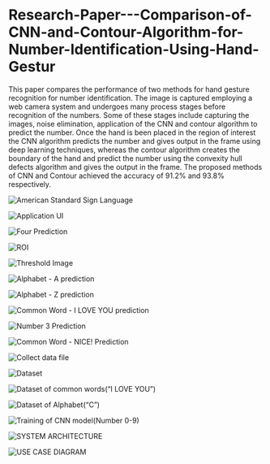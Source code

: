 
# Research-Paper---Comparison-of-CNN-and-Contour-Algorithm-for-Number-Identification-Using-Hand-Gestur

This paper compares the performance of two methods
for hand gesture recognition for number identification. The image
is captured employing a web camera system and undergoes many
process stages before recognition of the numbers. Some of these
stages include capturing the images, noise elimination, application
of the CNN and contour algorithm to predict the number. Once the
hand is been placed in the region of interest the CNN algorithm
predicts the number and gives output in the frame using deep
learning techniques, whereas the contour algorithm creates the
boundary of the hand and predict the number using the convexity
hull defects algorithm and gives the output in the frame. The
proposed methods of CNN and Contour achieved the accuracy of
91.2% and 93.8% respectively.

![American Standard Sign Language](https://user-images.githubusercontent.com/68731278/116370371-f4d93a80-a827-11eb-851b-a34ee9b8bd81.jpg)


![Application UI](https://user-images.githubusercontent.com/68731278/116370951-8a74ca00-a828-11eb-945f-c97c4c80d330.png)


![Four Prediction](https://user-images.githubusercontent.com/68731278/116371238-d7f13700-a828-11eb-9eb7-c27b4f60a16b.png)


![ROI](https://user-images.githubusercontent.com/68731278/116371326-eccdca80-a828-11eb-92e8-4a6fe857fe31.png)


![Threshold Image](https://user-images.githubusercontent.com/68731278/116371432-0838d580-a829-11eb-822d-f52754ecfff7.png)


![Alphabet - A prediction](https://user-images.githubusercontent.com/68731278/116371794-6ebdf380-a829-11eb-9e53-f14c1c01a4fd.png)


![Alphabet - Z prediction](https://user-images.githubusercontent.com/68731278/116371876-82695a00-a829-11eb-83b9-d0502043510e.png)


![Common Word  - I LOVE YOU prediction](https://user-images.githubusercontent.com/68731278/116372031-a62ca000-a829-11eb-8b58-a54f1961218d.png)


![Number 3 Prediction](https://user-images.githubusercontent.com/68731278/116373544-11c33d00-a82b-11eb-9625-b68f69524b70.png)


![Common Word - NICE! Prediction](https://user-images.githubusercontent.com/68731278/116373764-46cf8f80-a82b-11eb-9b79-b0e2c696c640.png)



![Collect data file](https://user-images.githubusercontent.com/68731278/116372644-4256a700-a82a-11eb-8280-ab3c71a4c0b4.png)



![Dataset](https://user-images.githubusercontent.com/68731278/116372132-bf355100-a829-11eb-9130-731e51bd1aa8.png)


![Dataset of common words(“I LOVE YOU”) ](https://user-images.githubusercontent.com/68731278/116372999-92ce0480-a82a-11eb-8d8d-56886121a4b0.jpg)

![Dataset of Alphabet(“C”)](https://user-images.githubusercontent.com/68731278/116373360-e0e30800-a82a-11eb-97e0-9b784943a0bd.png)


![Training of CNN model(Number 0-9)](https://user-images.githubusercontent.com/68731278/116373095-ada07900-a82a-11eb-9503-9e88619da7de.png)



![SYSTEM ARCHITECTURE](https://user-images.githubusercontent.com/68731278/116370767-5a2d2b80-a828-11eb-9b31-4087cb6be549.png)


![USE CASE DIAGRAM](https://user-images.githubusercontent.com/68731278/116370213-ceb39a80-a827-11eb-9b80-5a3e6b806734.jpg)









